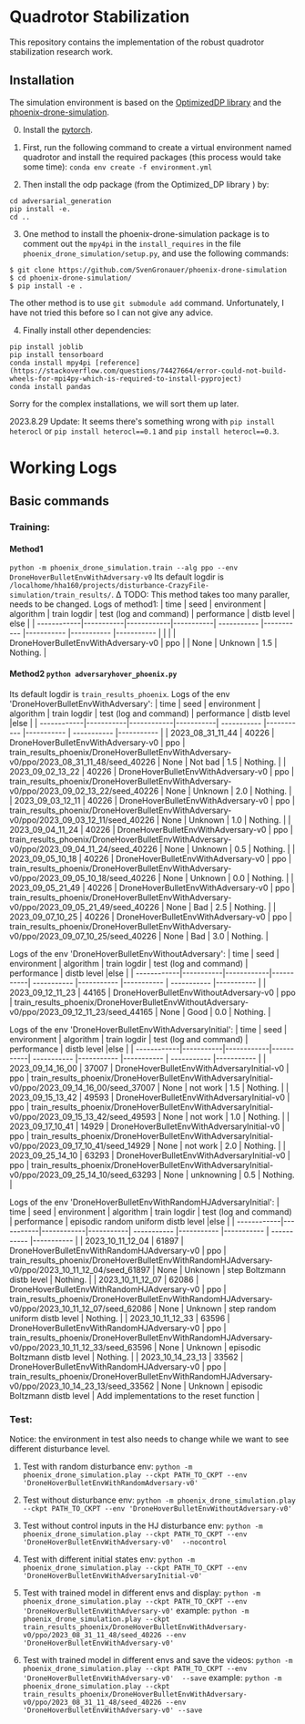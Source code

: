 # Quadrotor Stabilization
This repository contains the implementation of the robust quadrotor stabilization research work.

## Installation
The simulation environment is based on the [OptimizedDP library](https://github.com/SFU-MARS/optimized_dp) and the [phoenix-drone-simulation](https://github.com/SvenGronauer/phoenix-drone-simulation.git).

0. Install the [pytorch](https://pytorch.org/).

1. First, run the following command to create a virtual environment named quadrotor and install the required packages (this process would take some time):
``conda env create -f environment.yml``

2. Then install the odp package (from the Optimized_DP library ) by:
```
cd adversarial_generation
pip install -e.
cd ..
```

3. One method to install the phoenix-drone-simulation package is to comment out the `mpy4pi` in the `install_requires` in the file `phoenix_drone_simulation/setup.py`, and use the following commands:
```
$ git clone https://github.com/SvenGronauer/phoenix-drone-simulation
$ cd phoenix-drone-simulation/
$ pip install -e .
```

The other method is to use `git submodule add` command. Unfortunately, I have not tried this before so I can not give any advice.

4. Finally install other dependencies:
```
pip install joblib
pip install tensorboard
conda install mpy4pi [reference](https://stackoverflow.com/questions/74427664/error-could-not-build-wheels-for-mpi4py-which-is-required-to-install-pyproject)
conda install pandas
```

Sorry for the complex installations, we will sort them up later.

2023.8.29 Update:
It seems there's something wrong with `pip install heterocl` or `pip install heterocl==0.1` and `pip install heterocl==0.3`.

# Working Logs
## Basic commands
### Training: 
#### Method1 
`python -m phoenix_drone_simulation.train --alg ppo --env DroneHoverBulletEnvWithAdversary-v0`
Its default logdir is `/localhome/hha160/projects/disturbance-CrazyFile-simulation/train_results/`.
∆ TODO: This method takes too many paraller, needs to be changed.
Logs of method1:
| time | seed | environment | algorithm | train logdir | test (log and command) | performance | distb level |  else | 
| ------------|-----------|------------|-----------| ----------- |----------- |----------- |----------- |----------- |
| | | DroneHoverBulletEnvWithAdversary-v0 | ppo |  | None | Unknown | 1.5 | Nothing. |
#### Method2 `python adversaryhover_phoenix.py`
Its default logdir is `train_results_phoenix`.
Logs of the env 'DroneHoverBulletEnvWithAdversary':
| time | seed | environment | algorithm | train logdir | test (log and command) | performance | distb level |else | 
| ------------|-----------|------------|-----------| ----------- |----------- |----------- | ----------- |----------- |
| 2023_08_31_11_44 | 40226 | DroneHoverBulletEnvWithAdversary-v0 | ppo | train_results_phoenix/DroneHoverBulletEnvWithAdversary-v0/ppo/2023_08_31_11_48/seed_40226 | None | Not bad | 1.5 | Nothing. |
| 2023_09_02_13_22 | 40226 | DroneHoverBulletEnvWithAdversary-v0 | ppo | train_results_phoenix/DroneHoverBulletEnvWithAdversary-v0/ppo/2023_09_02_13_22/seed_40226 | None | Unknown | 2.0 | Nothing. |
| 2023_09_03_12_11 | 40226 | DroneHoverBulletEnvWithAdversary-v0 | ppo | train_results_phoenix/DroneHoverBulletEnvWithAdversary-v0/ppo/2023_09_03_12_11/seed_40226 | None | Unknown | 1.0 | Nothing. |
| 2023_09_04_11_24 | 40226 | DroneHoverBulletEnvWithAdversary-v0 | ppo | train_results_phoenix/DroneHoverBulletEnvWithAdversary-v0/ppo/2023_09_04_11_24/seed_40226 | None | Unknown | 0.5 | Nothing. |
| 2023_09_05_10_18 | 40226 | DroneHoverBulletEnvWithAdversary-v0 | ppo | train_results_phoenix/DroneHoverBulletEnvWithAdversary-v0/ppo/2023_09_05_10_18/seed_40226 | None | Unknown | 0.0 | Nothing. |
| 2023_09_05_21_49 | 40226 | DroneHoverBulletEnvWithAdversary-v0 | ppo | train_results_phoenix/DroneHoverBulletEnvWithAdversary-v0/ppo/2023_09_05_21_49/seed_40226 | None | Bad | 2.5 | Nothing. |
| 2023_09_07_10_25 | 40226 | DroneHoverBulletEnvWithAdversary-v0 | ppo | train_results_phoenix/DroneHoverBulletEnvWithAdversary-v0/ppo/2023_09_07_10_25/seed_40226 | None | Bad | 3.0 | Nothing. |

Logs of the env 'DroneHoverBulletEnvWithoutAdversary':
| time | seed | environment | algorithm | train logdir | test (log and command) | performance | distb level |else | 
| ------------|-----------|------------|-----------| ----------- |----------- |----------- | ----------- |----------- |
| 2023_09_12_11_23 | 44165 | DroneHoverBulletEnvWithoutAdversary-v0 | ppo | train_results_phoenix/DroneHoverBulletEnvWithoutAdversary-v0/ppo/2023_09_12_11_23/seed_44165 | None | Good | 0.0 | Nothing. |


Logs of the env 'DroneHoverBulletEnvWithAdversaryInitial':
| time | seed | environment | algorithm | train logdir | test (log and command) | performance | distb level |else | 
| ------------|-----------|------------|-----------| ----------- |----------- |----------- | ----------- |----------- |
| 2023_09_14_16_00 | 37007 | DroneHoverBulletEnvWithAdversaryInitial-v0 | ppo | train_results_phoenix/DroneHoverBulletEnvWithAdversaryInitial-v0/ppo/2023_09_14_16_00/seed_37007 | None | not work | 1.5 | Nothing. |
| 2023_09_15_13_42 | 49593 | DroneHoverBulletEnvWithAdversaryInitial-v0 | ppo | train_results_phoenix/DroneHoverBulletEnvWithAdversaryInitial-v0/ppo/2023_09_15_13_42/seed_49593 | None | not work | 1.0 | Nothing. |
| 2023_09_17_10_41 | 14929 | DroneHoverBulletEnvWithAdversaryInitial-v0 | ppo | train_results_phoenix/DroneHoverBulletEnvWithAdversaryInitial-v0/ppo/2023_09_17_10_41/seed_14929 | None | not work | 2.0 | Nothing. |
| 2023_09_25_14_10 | 63293 | DroneHoverBulletEnvWithAdversaryInitial-v0 | ppo | train_results_phoenix/DroneHoverBulletEnvWithAdversaryInitial-v0/ppo/2023_09_25_14_10/seed_63293 | None | unknowning | 0.5 | Nothing. |


Logs of the env 'DroneHoverBulletEnvWithRandomHJAdversaryInitial':
| time | seed | environment | algorithm | train logdir | test (log and command) | performance | episodic random uniform distb level |else | 
| ------------|-----------|------------|-----------| ----------- |----------- |----------- | ----------- |----------- |
| 2023_10_11_12_04 | 61897 | DroneHoverBulletEnvWithRandomHJAdversary-v0 | ppo | train_results_phoenix/DroneHoverBulletEnvWithRandomHJAdversary-v0/ppo/2023_10_11_12_04/seed_61897 | None | Unknown | step Boltzmann distb level | Nothing. |
| 2023_10_11_12_07 | 62086 | DroneHoverBulletEnvWithRandomHJAdversary-v0 | ppo | train_results_phoenix/DroneHoverBulletEnvWithRandomHJAdversary-v0/ppo/2023_10_11_12_07/seed_62086 | None | Unknown | step random uniform distb level | Nothing. |
| 2023_10_11_12_33 | 63596 | DroneHoverBulletEnvWithRandomHJAdversary-v0 | ppo | train_results_phoenix/DroneHoverBulletEnvWithRandomHJAdversary-v0/ppo/2023_10_11_12_33/seed_63596 | None | Unknown | episodic Boltzmann distb level | Nothing. |
| 2023_10_14_23_13 | 33562 | DroneHoverBulletEnvWithRandomHJAdversary-v0 | ppo | train_results_phoenix/DroneHoverBulletEnvWithRandomHJAdversary-v0/ppo/2023_10_14_23_13/seed_33562 | None | Unknown | episodic Boltzmann distb level | Add implementations to the reset function |
### Test:
Notice: the environment in test also needs to change while we want to see different disturbance level.

1. Test with random disturbance env:
   `python -m phoenix_drone_simulation.play --ckpt PATH_TO_CKPT --env 'DroneHoverBulletEnvWithRandomAdversary-v0'`
2. Test without disturbance env:
   `python -m phoenix_drone_simulation.play --ckpt PATH_TO_CKPT --env 'DroneHoverBulletEnvWithoutAdversary-v0'`
3. Test without control inputs in the HJ disturbance env:
   `python -m phoenix_drone_simulation.play --ckpt PATH_TO_CKPT --env 'DroneHoverBulletEnvWithAdversary-v0'  --nocontrol`

4. Test with different initial states env:
   `python -m phoenix_drone_simulation.play --ckpt PATH_TO_CKPT --env 'DroneHoverBulletEnvWithAdversaryInitial-v0'`

5. Test with trained model in different envs and display:
   `python -m phoenix_drone_simulation.play --ckpt PATH_TO_CKPT --env 'DroneHoverBulletEnvWithAdversary-v0'`
   example: `python -m phoenix_drone_simulation.play --ckpt train_results_phoenix/DroneHoverBulletEnvWithAdversary-v0/ppo/2023_08_31_11_48/seed_40226 --env 'DroneHoverBulletEnvWithAdversary-v0'`
   
6. Test with trained model in different envs and save the videos:
   `python -m phoenix_drone_simulation.play --ckpt PATH_TO_CKPT --env 'DroneHoverBulletEnvWithAdversary-v0'  --save`
   example: `python -m phoenix_drone_simulation.play --ckpt train_results_phoenix/DroneHoverBulletEnvWithAdversary-v0/ppo/2023_08_31_11_48/seed_40226 --env 'DroneHoverBulletEnvWithAdversary-v0' --save`